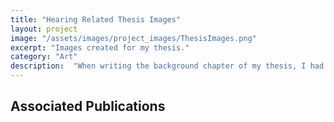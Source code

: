 ```yaml
---
title: "Hearing Related Thesis Images"
layout: project
image: "/assets/images/project_images/ThesisImages.png"
excerpt: "Images created for my thesis."
category: "Art"
description:  "When writing the background chapter of my thesis, I had trouble finding freely avaialble images to describe how our ears, hearings aids and cochlear implants work. To address this, I created some high quality vector art to use within my thesis. These are available for you to download and use, if you do use them please cite my thesis as the source."
---
```

## Associated Publications
